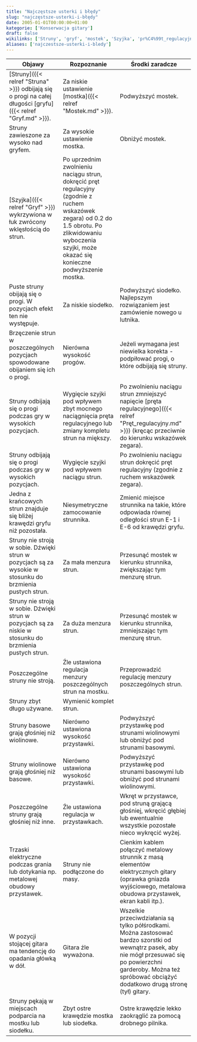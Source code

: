 ```yaml
---
title: "Najczęstsze usterki i błędy"
slug: "najczęstsze-usterki-i-błędy"
date: 2005-01-01T00:00:00+01:00
kategorie: ['Konserwacja gitary']
draft: false
wikilinks: ['Struny', 'gryf', 'mostek', 'Szyjka', 'pr%C4%99t_regulacyjny']
aliases: ['najczestsze-usterki-i-bledy']
---
```

| Objawy                                                                                                    | Rozpoznanie                                                                                                                                                                                                   | Środki zaradcze                                                                                                                                                                                                            |
| --------------------------------------------------------------------------------------------------------- | ------------------------------------------------------------------------------------------------------------------------------------------------------------------------------------------------------------- | -------------------------------------------------------------------------------------------------------------------------------------------------------------------------------------------------------------------------- |
| [Struny]({{< relref "Struna" >}}) odbijają się o progi na całej długości [gryfu]({{< relref "Gryf.md" >}}).              | Za niskie ustawienie [mostka]({{< relref "Mostek.md" >}}).                                                                                                                                                             | Podwyższyć mostek.                                                                                                                                                                                                         |
| Struny zawieszone za wysoko nad gryfem.                                                                   | Za wysokie ustawienie mostka.                                                                                                                                                                                 | Obniżyć mostek.                                                                                                                                                                                                            |
| [Szyjka]({{< relref "Gryf" >}}) wykrzywiona w łuk zwrócony wklęsłością do strun.                              | Po uprzednim zwolnieniu naciągu strun, dokręcić pręt regulacyjny (zgodnie z ruchem wskazówek zegara) od 0.2 do 1.5 obrotu. Po zlikwidowaniu wyboczenia szyjki, może okazać się konieczne podwyższenie mostka. |                                                                                                                                                                                                                            |
| Puste struny obijają się o progi. W pozycjach efekt ten nie występuje.                                    | Za niskie siodełko.                                                                                                                                                                                           | Podwyższyć siodełko. Najlepszym rozwiązaniem jest zamówienie nowego u lutnika.                                                                                                                                             |
| Brzęczenie strun w poszczególnych pozycjach spowodowane obijaniem się ich o progi.                        | Nierówna wysokość progów.                                                                                                                                                                                     | Jeżeli wymagana jest niewielka korekta - podpiłować progi, o które odbijają się struny.                                                                                                                                    |
| Struny odbijają się o progi podczas gry w wysokich pozycjach.                                             | Wygięcie szyjki pod wpływem zbyt mocnego naciągnięcia pręta regulacyjnego lub zmiany kompletu strun na miększy.                                                                                               | Po zwolnieniu naciągu strun zmniejszyć napięcie [pręta regulacyjnego]({{< relref "Pręt_regulacyjny.md" >}}) (kręcąc przeciwnie do kierunku wskazówek zegara).                                                                       |
| Struny odbijają się o progi podczas gry w wysokich pozycjach.                                             | Wygięcie szyjki pod wpływem naciągu strun.                                                                                                                                                                    | Po zwolnieniu naciągu strun dokręcić pręt regulacyjny (zgodnie z ruchem wskazówek zegara).                                                                                                                                 |
| Jedna z krańcowych strun znajduje się bliżej krawędzi gryfu niż pozostała.                                | Niesymetryczne zamocowanie strunnika.                                                                                                                                                                         | Zmienić miejsce strunnika na takie, które odpowiada równej odległości strun E-1 i E-6 od krawędzi gryfu.                                                                                                                   |
| Struny nie stroją w sobie. Dźwięki strun w pozycjach są za wysokie w stosunku do brzmienia pustych strun. | Za mała menzura strun.                                                                                                                                                                                        | Przesunąć mostek w kierunku strunnika, zwiększając tym menzurę strun.                                                                                                                                                      |
| Struny nie stroją w sobie. Dźwięki strun w pozycjach są za niskie w stosunku do brzmienia pustych strun.  | Za duża menzura strun.                                                                                                                                                                                        | Przesunąć mostek w kierunku strunnika, zmniejszając tym menzurę strun.                                                                                                                                                     |
| Poszczególne struny nie stroją.                                                                           | Źle ustawiona regulacja menzury poszczególnych strun na mostku.                                                                                                                                               | Przeprowadzić regulację menzury poszczególnych strun.                                                                                                                                                                      |
| Struny zbyt długo używane.                                                                                | Wymienić komplet strun.                                                                                                                                                                                       |                                                                                                                                                                                                                            |
| Struny basowe grają głośniej niż wiolinowe.                                                               | Nierówno ustawiona wysokość przystawki.                                                                                                                                                                       | Podwyższyć przystawkę pod strunami wiolinowymi lub obniżyć pod strunami basowymi.                                                                                                                                          |
| Struny wiolinowe grają głośniej niż basowe.                                                               | Nierówno ustawiona wysokość przystawki.                                                                                                                                                                       | Podwyższyć przystawkę pod strunami basowymi lub obniżyć pod strunami wiolinowymi.                                                                                                                                          |
| Poszczególne struny grają głośniej niż inne.                                                              | Źle ustawiona regulacja w przystawkach.                                                                                                                                                                       | Wkręt w przystawce, pod struną grającą głośniej, wkręcić głębiej lub ewentualnie wszystkie pozostałe nieco wykręcić wyżej.                                                                                                 |
| Trzaski elektryczne podczas grania lub dotykania np. metalowej obudowy przystawek.                        | Struny nie podłączone do masy.                                                                                                                                                                                | Cienkim kablem połączyć metalowy strunnik z masą elementów elektrycznych gitary (oprawka gniazda wyjściowego, metalowa obudowa przystawek, ekran kabli itp.).                                                              |
| W pozycji stojącej gitara ma tendencję do opadania główką w dół.                                          | Gitara źle wyważona.                                                                                                                                                                                          | Wszelkie przeciwdziałania są tylko półśrodkami. Można zastosować bardzo szorstki od wewnątrz pasek, aby nie mógł przesuwać się po powierzchni garderoby. Można też spróbować obciążyć dodatkowo drugą stronę (tył) gitary. |
| Struny pękają w miejscach podparcia na mostku lub siodełku.                                               | Zbyt ostre krawędzie mostka lub siodełka.                                                                                                                                                                     | Ostre krawędzie lekko zaokrąglić za pomocą drobnego pilnika.                                                                                                                                                               |

